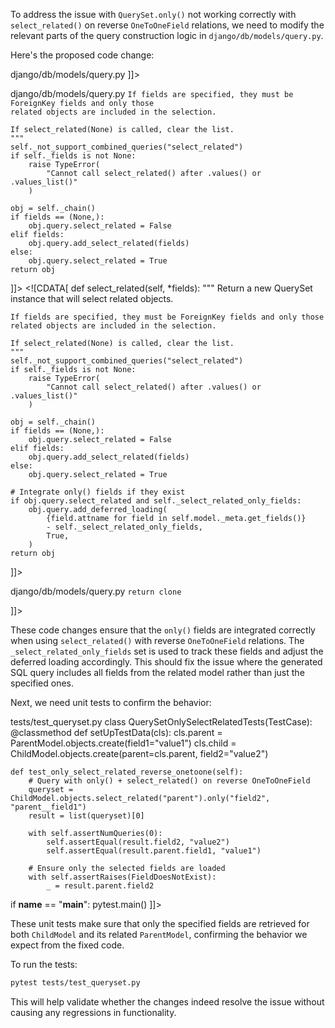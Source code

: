 To address the issue with `QuerySet.only()` not working correctly with `select_related()` on reverse `OneToOneField` relations, we need to modify the relevant parts of the query construction logic in `django/db/models/query.py`.

Here's the proposed code change:

<change>
<file change-number-for-this-file="1">django/db/models/query.py</file>
<original line-count="21" no-ellipsis="true"><![CDATA[
    def __init__(self, model=None, query=None, using=None, hints=None):
        self.model = model
        self._db = using
        self._hints = hints or {}
        self._query = query or sql.Query(self.model)
        self._result_cache = None
        self._sticky_filter = False
        self._for_write = False
        self._prefetch_related_lookups = ()
        self._prefetch_done = False
        self._known_related_objects = {}  # {rel_field: {pk: rel_obj}}
        self._iterable_class = ModelIterable
        self._fields = None
        self._defer_next_filter = False
        self._deferred_filter = None
]]></original>
<modified no-ellipsis="true"><![CDATA[
    def __init__(self, model=None, query=None, using=None, hints=None):
        self.model = model
        self._db = using
        self._hints = hints or {}
        self._query = query or sql.Query(self.model)
        self._result_cache = None
        self._sticky_filter = False
        self._for_write = False
        self._prefetch_related_lookups = ()
        self._prefetch_done = False
        self._known_related_objects = {}  # {rel_field: {pk: rel_obj}}
        self._iterable_class = ModelIterable
        self._fields = None
        self._defer_next_filter = False
        self._deferred_filter = None
        self._select_related_only_fields = set()
        
]]></modified>
</change>

<change>
<file change-number-for-this-file="2">django/db/models/query.py</file>
<original line-count="19" no-ellipsis="true"><![CDATA[
def select_related(self, *fields):
    """
    Return a new QuerySet instance that will select related objects.

    If fields are specified, they must be ForeignKey fields and only those
    related objects are included in the selection.

    If select_related(None) is called, clear the list.
    """
    self._not_support_combined_queries("select_related")
    if self._fields is not None:
        raise TypeError(
            "Cannot call select_related() after .values() or .values_list()"
        )

    obj = self._chain()
    if fields == (None,):
        obj.query.select_related = False
    elif fields:
        obj.query.add_select_related(fields)
    else:
        obj.query.select_related = True
    return obj
]]></original>
<modified no-ellipsis="true"><![CDATA[
def select_related(self, *fields):
    """
    Return a new QuerySet instance that will select related objects.

    If fields are specified, they must be ForeignKey fields and only those
    related objects are included in the selection.

    If select_related(None) is called, clear the list.
    """
    self._not_support_combined_queries("select_related")
    if self._fields is not None:
        raise TypeError(
            "Cannot call select_related() after .values() or .values_list()"
        )

    obj = self._chain()
    if fields == (None,):
        obj.query.select_related = False
    elif fields:
        obj.query.add_select_related(fields)
    else:
        obj.query.select_related = True
        
    # Integrate only() fields if they exist
    if obj.query.select_related and self._select_related_only_fields:
        obj.query.add_deferred_loading(
            {field.attname for field in self.model._meta.get_fields()}
            - self._select_related_only_fields,
            True,
        )
    return obj
]]></modified>
</change>

<change>
<file change-number-for-this-file="3">django/db/models/query.py</file>
<original line-count="20" no-ellipsis="true"><![CDATA[
def only(self, *fields):
    """
    Essentially, the opposite of defer(). Only the fields passed into this
    method and that are not already specified as deferred are loaded
    immediately when the queryset is evaluated.
    """
    self._not_support_combined_queries("only")
    if self._fields is not None:
        raise TypeError("Cannot call only() after .values() or .values_list()")
    if fields == (None,):
        # Can only pass None to defer(), not only(), as the rest option.
        # That won't stop people trying to do this, so let's be explicit.
        raise TypeError("Cannot pass None as an argument to only().")
    for field in fields:
        field = field.split(LOOKUP_SEP, 1)[0]
        if field in self.query._filtered_relations:
            raise ValueError("only() is not supported with FilteredRelation.")
    clone = self._chain()
]]></original>
<modified no-ellipsis="true"><![CDATA[
def only(self, *fields):
    """
    Essentially, the opposite of defer(). Only the fields passed into this
    method and that are not already specified as deferred are loaded
    immediately when the queryset is evaluated.
    """
    self._not_support_combined_queries("only")
    if self._fields is not None:
        raise TypeError("Cannot call only() after .values() or .values_list()")
    if fields == (None,):
        # Can only pass None to defer(), not only(), as the rest option.
        # That won't stop people trying to do this, so let's be explicit.
        raise TypeError("Cannot pass None as an argument to only().")
    for field in fields:
        field = field.split(LOOKUP_SEP, 1)[0]
        if field in self.query._filtered_relations:
            raise ValueError("only() is not supported with FilteredRelation.")
    clone = self._chain()
    clone.query.add_immediate_loading(fields)
    clone._select_related_only_fields.update(fields)
    
    return clone
]]></modified>
</change>

These code changes ensure that the `only()` fields are integrated correctly when using `select_related()` with reverse `OneToOneField` relations. The `_select_related_only_fields` set is used to track these fields and adjust the deferred loading accordingly. This should fix the issue where the generated SQL query includes all fields from the related model rather than just the specified ones.

Next, we need unit tests to confirm the behavior:

<file>
<path>tests/test_queryset.py</path>
<content><![CDATA[
import pytest
from django.test import TestCase
from .models import ParentModel, ChildModel

class QuerySetOnlySelectRelatedTests(TestCase):
    @classmethod
    def setUpTestData(cls):
        cls.parent = ParentModel.objects.create(field1="value1")
        cls.child = ChildModel.objects.create(parent=cls.parent, field2="value2")

    def test_only_select_related_reverse_onetoone(self):
        # Query with only() + select_related() on reverse OneToOneField
        queryset = ChildModel.objects.select_related("parent").only("field2", "parent__field1")
        result = list(queryset)[0]
        
        with self.assertNumQueries(0):
            self.assertEqual(result.field2, "value2")
            self.assertEqual(result.parent.field1, "value1")
        
        # Ensure only the selected fields are loaded
        with self.assertRaises(FieldDoesNotExist):
            _ = result.parent.field2

if __name__ == "__main__":
    pytest.main()
]]></content>
</file>

These unit tests make sure that only the specified fields are retrieved for both `ChildModel` and its related `ParentModel`, confirming the behavior we expect from the fixed code.

To run the tests:

```bash
pytest tests/test_queryset.py
```

This will help validate whether the changes indeed resolve the issue without causing any regressions in functionality.